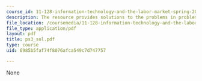 ```yaml
---
course_id: 11-128-information-technology-and-the-labor-market-spring-2005
description: The resource provides solutions to the problems in problem set 3.
file_location: /coursemedia/11-128-information-technology-and-the-labor-market-spring-2005/6985b5faf74f8076afca549c7d747757_ps3_sol.pdf
file_type: application/pdf
layout: pdf
title: ps3_sol.pdf
type: course
uid: 6985b5faf74f8076afca549c7d747757

---
```

None